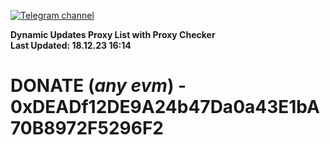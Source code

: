 [![Telegram channel](https://img.shields.io/endpoint?url=https://runkit.io/damiankrawczyk/telegram-badge/branches/master?url=https://t.me/n4z4v0d)](https://t.me/n4z4v0d) 

**Dynamic Updates Proxy List with Proxy Checker**  
**Last Updated: 18.12.23 16:14**

# DONATE (_any evm_) - 0xDEADf12DE9A24b47Da0a43E1bA70B8972F5296F2
